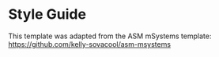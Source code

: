 # Style Guide

This template was adapted from the ASM mSystems template: https://github.com/kelly-sovacool/asm-msystems